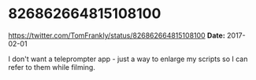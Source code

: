 # 826862664815108100
https://twitter.com/TomFrankly/status/826862664815108100
**Date:** 2017-02-01

I don't want a teleprompter app - just a way to enlarge my scripts so I can refer to them while filming.

